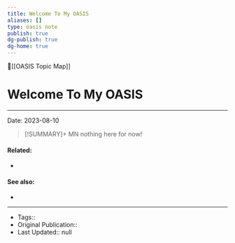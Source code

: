 ```yaml
---
title: Welcome To My OASIS
aliases: []
type: oasis note
publish: true
dg-publish: true
dg-home: true
---
```


🔺[[OASIS Topic Map]]

# Welcome To My OASIS
---
Date: 2023-08-10

> [!SUMMARY]+ MN
> nothing here for now!











#### Related:
- 



#### See also:
- 

---
- Tags:: 
- Original Publication:: 
-  Last Updated:: null

